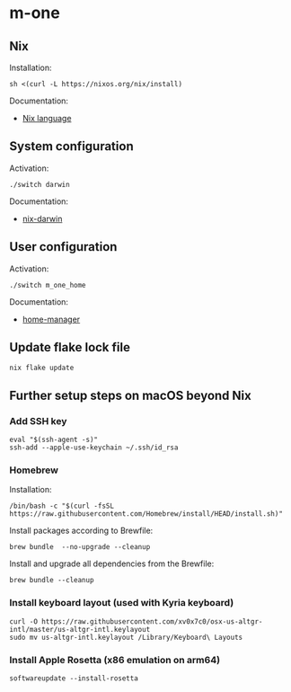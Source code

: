 # m-one

## Nix

Installation:

```
sh <(curl -L https://nixos.org/nix/install)
```

Documentation:
- [Nix language](https://nixos.org/manual/nix/stable/language)


## System configuration

Activation:

```
./switch darwin
```

Documentation:
- [nix-darwin](https://daiderd.com/nix-darwin/manual)


## User configuration

Activation:

```
./switch m_one_home
```

Documentation:
- [home-manager](https://nix-community.github.io/home-manager)


## Update flake lock file

```
nix flake update
```


## Further setup steps on macOS beyond Nix

### Add SSH key

```
eval "$(ssh-agent -s)"
ssh-add --apple-use-keychain ~/.ssh/id_rsa
```

### Homebrew

Installation:

```
/bin/bash -c "$(curl -fsSL https://raw.githubusercontent.com/Homebrew/install/HEAD/install.sh)"
```

Install packages according to Brewfile:

```
brew bundle  --no-upgrade --cleanup
```

Install and upgrade all dependencies from the Brewfile:

```
brew bundle --cleanup
```


### Install keyboard layout (used with Kyria keyboard)

```
curl -O https://raw.githubusercontent.com/xv0x7c0/osx-us-altgr-intl/master/us-altgr-intl.keylayout
sudo mv us-altgr-intl.keylayout /Library/Keyboard\ Layouts
```


### Install Apple Rosetta (x86 emulation on arm64)

```
softwareupdate --install-rosetta
```
